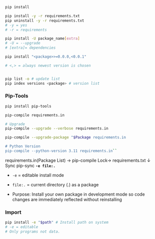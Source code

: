 
```bash
pip install

pip install -y -r requirements.txt
pip uninstall -y -r requirements.txt
# -y = yes
# -r = requirements

pip install -U package_name[extra]
# -U = --upgrade
# [extra]= dependencies

pip install "<package>>=0.0.0,<0.0.1"

# <,> = always newest version is chosen


pip list -o # update list
pip index versions <package> # version list
```



### Pip-Tools

```bash
pip install pip-tools

pip-compile requirements.in

# Upgrade
pip-compile --upgrade --verbose requirements.in

pip-compile --upgrade-package "$Package requirements.in

# Python Version
pip-compile --python-version 3.11 requirements.in``

```
requirements.in(Package List)        →  pip-compile  Lock→  requirements.txt
                                             ↓ Sync
                                          pip-sync
**`-e file:.`**

* `-e` = editable install mode

* `file:.` = current directory (.) as a package
* Purpose: Install your own package in development mode so code changes are immediately reflected without reinstalling


### Import

```bash
pip install -e "$path" # Install path on system
# -e = editable
# Only programs not data.
```
